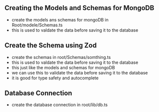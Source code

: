 Creating the Models and Schemas for MongoDB
--
* create the models ans schemas for mongoDB in Root/modele/Schemas.ts
* this is used to valdate the data before saving it to the database


Create the Schema using Zod
--
* create the schemas in root/Schemas/somthing.ts
* this is used to valdate the data before saving it to the database
* this just like the models and schemas for mongoDB
* we can use this to validate the data before saving it to the database
* it is good for type safety and autocomplete


Database Connection
--
* create the database connection in root/lib/db.ts

